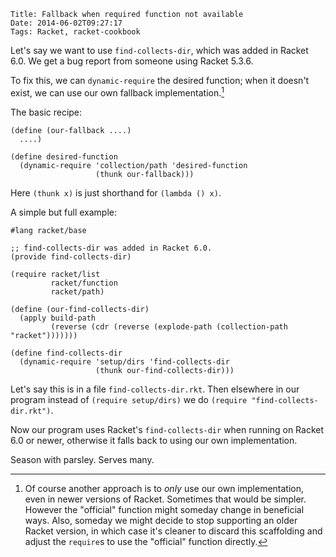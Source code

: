     Title: Fallback when required function not available
    Date: 2014-06-02T09:27:17
    Tags: Racket, racket-cookbook

Let's say we want to use `find-collects-dir`, which was added
in Racket 6.0. We get a bug report from someone using Racket 5.3.6.

To fix this, we can `dynamic-require` the desired function; when it
doesn't exist, we can use our own fallback implementation.[^1]

<!-- more -->

The basic recipe:

```racket
(define (our-fallback ....)
  ....)

(define desired-function
  (dynamic-require 'collection/path 'desired-function
                   (thunk our-fallback)))
```

Here `(thunk x)` is just shorthand for `(lambda () x)`.

A simple but full example:

```racket
#lang racket/base

;; find-collects-dir was added in Racket 6.0.
(provide find-collects-dir)

(require racket/list
         racket/function
         racket/path)

(define (our-find-collects-dir)
  (apply build-path
         (reverse (cdr (reverse (explode-path (collection-path "racket")))))))

(define find-collects-dir
  (dynamic-require 'setup/dirs 'find-collects-dir
                   (thunk our-find-collects-dir)))
```

Let's say this is in a file `find-collects-dir.rkt`. Then elsewhere in
our program instead of `(require setup/dirs)` we do `(require
"find-collects-dir.rkt")`.

Now our program uses Racket's `find-collects-dir` when running on
Racket 6.0 or newer, otherwise it falls back to using our own
implementation.

Season with parsley. Serves many.

[^1]: Of course another approach is to _only_ use our own implementation, even in newer versions of Racket. Sometimes that would be simpler. However the "official" function might someday change in beneficial ways. Also, someday we might decide to stop supporting an older Racket version, in which case it's cleaner to discard this scaffolding and adjust the `require`s to use the "official" function directly.
